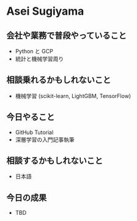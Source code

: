 # Asei Sugiyama

## 会社や業務で普段やっていること

- Python と GCP
- 統計と機械学習周り

## 相談乗れるかもしれないこと

- 機械学習 (scikit-learn, LightGBM, TensorFlow)

## 今日やること

- GitHub Tutorial
- 深層学習の入門記事執筆

## 相談するかもしれないこと

- 日本語

## 今日の成果

- TBD
